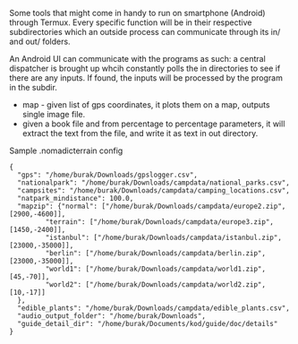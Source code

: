 
Some tools that might come in handy to run on smartphone (Android)
through Termux. Every specific function will be in their respective
subdirectories which an outside process can communicate through its
in/ and out/ folders.

An Android UI can communicate with the programs as such: a central
dispatcher is brought up whcih constantly polls the in directories to
see if there are any inputs. If found, the inputs will be processed by
the program in the subdir. 

* map - given list of gps coordinates, it plots them on a map, outputs
  single image file.
* given a book file and from percentage to percentage parameters, it will extract
  the text from the file, and write it as text in out directory.

Sample .nomadicterrain config

```
{
  "gps": "/home/burak/Downloads/gpslogger.csv",
  "nationalpark": "/home/burak/Downloads/campdata/national_parks.csv",
  "campsites": "/home/burak/Downloads/campdata/camping_locations.csv",
  "natpark_mindistance": 100.0,
  "mapzip": {"normal": ["/home/burak/Downloads/campdata/europe2.zip",[2900,-4600]],
	     "terrain": ["/home/burak/Downloads/campdata/europe3.zip",[1450,-2400]],
	     "istanbul": ["/home/burak/Downloads/campdata/istanbul.zip",[23000,-35000]],
	     "berlin": ["/home/burak/Downloads/campdata/berlin.zip",[23000,-35000]],
	     "world1": ["/home/burak/Downloads/campdata/world1.zip",[45,-70]],
	     "world2": ["/home/burak/Downloads/campdata/world2.zip",[10,-17]]
  },
  "edible_plants": "/home/burak/Downloads/campdata/edible_plants.csv",
  "audio_output_folder": "/home/burak/Downloads",
  "guide_detail_dir": "/home/burak/Documents/kod/guide/doc/details"
}
```

